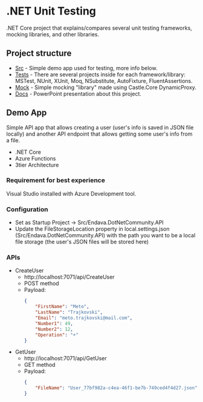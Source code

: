 # .NET Unit Testing
.NET Core project that explains/compares several unit testing frameworks, mocking libraries, and other libraries.

## Project structure
- [Src](https://github.com/MTrajK/dotnet-projects/tree/master/DotNet.UnitTesting/Src) - Simple demo app used for testing, more info below.
- [Tests](https://github.com/MTrajK/dotnet-projects/tree/master/DotNet.UnitTesting/Tests) - There are several projects inside for each framework/library: MSTest, NUnit, XUnit, Moq, NSubstitute, AutoFixture, FluentAssertions.
- [Mock](https://github.com/MTrajK/dotnet-projects/tree/master/DotNet.UnitTesting/Mock) - Simple mocking "library" made using Castle.Core DynamicProxy.
- [Docs](https://github.com/MTrajK/dotnet-projects/tree/master/DotNet.UnitTesting/Docs) - PowerPoint presentation about this project.

## Demo App
Simple API app that allows creating a user (user's info is saved in JSON file locally) and another API endpoint that allows getting some user's info from a file.
- .NET Core
- Azure Functions
- 3tier Architecture

### Requirement for best experience
Visual Studio installed with Azure Development tool.

### Configuration
- Set as Startup Project -> Src/Endava.DotNetCommunity.API
- Update the FileStorageLocation property in local.settings.json (Src/Endava.DotNetCommunity.API) with the path you want to be a local file storage (the user's JSON files will be stored here)

### APIs
- CreateUser
  - http://localhost:7071/api/CreateUser
  - POST method
  - Payload:
    ```JSON
    {
        "FirstName": "Meto",
        "LastName": "Trajkovski",
        "Email": "meto.trajkovski@mail.com",
        "Number1": 49,
        "Number2": 12,
        "Operation": "+"
    }
    ```
- GetUser
  - http://localhost:7071/api/GetUser
  - GET method
  - Payload:
    ```JSON
    {
        "FileName": "User_77bf982a-c4ea-46f1-be7b-749ced4f4d27.json"
    }
    ```

